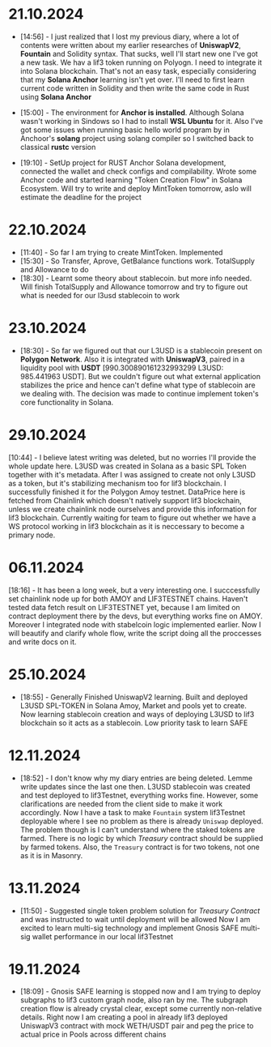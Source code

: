# 21.10.2024
* [14:56] - I just realized that I lost my previous diary, where a lot of contents were written about my earlier researches of **UniswapV2**, **Fountain** and Solidity syntax. That sucks, well I'll start new one
          I've got a new task. We hav a lif3 token running on Polyogn. I need to integrate it into Solana blockchain. That's not an easy task, especially considering that my **Solana Anchor** learning isn't yet over.
          I'll need to first learn current code written in Solidity and then write the same code in Rust using **Solana Anchor**
* [15:00] - The environment for **Anchor is installed**. Although Solana wasn't working in Sindows so I had to install **WSL Ubuntu** for it. Also I've got some issues when running basic hello world program by in Anchoor's **solang** project using solang compiler
          so I switched back to classical **rustc** version

* [19:10] - SetUp project for RUST Anchor Solana development, connected the wallet and check configs and compilability. Wrote some Anchor code and started learning "Token Creation Flow" in Solana Ecosystem. Will try to write and deploy MintToken tomorrow, aslo will estimate the deadline for the project

# 22.10.2024
* [11:40] - So far I am trying to create MintToken. Implemented 
* [15:30] - So Transfer, Aprove, GetBalance functions work. TotalSupply and Allowance to do
* [18:30] - Learnt some theory about stablecoin. but more info needed. Will finish TotalSupply and Allowance tomorrow and try to figure out what is     needed for our l3usd stablecoin to work



# 23.10.2024
* [18:30] - So far we figured out that our L3USD is a stablecoin present on **Polygon Network**. Also it is integrated with **UniswapV3**, paired 
  in a liquidity pool with **USDT** [990.300890161232993299 L3USD: 985.441963 USDT]. But we couldn't figure out what external application 
  stabilizes the price and hence can't define what type of stablecoin are we dealing with. The decision was made to continue implement token's core 
  functionality in Solana.

# 29.10.2024
[10:44] - I believe latest writing was deleted, but no worries I'll provide the whole update here. L3USD was created in Solana as a basic SPL Token together with it's metadata. After I was assigned to create not only L3USD as a token, but it's stabilizing mechanism too for lif3 blockchain. I successfully finished it for the Polygon Amoy testnet. DataPrice here is fetched from Chainlink which doesn't natively support lif3 blockchain, unless we create chainlink node ourselves and provide this information for lif3 blockchain. Currently waiting for team to figure out whether we have a WS protocol working in lif3 blockchain as it is neccessary to become a primary node.

# 06.11.2024
[18:16] - It has been a long week, but a very interesting one. I succcessfully set chainlink node up for both AMOY and LIF3TESTNET chains. Haven't tested data fetch result on LIF3TESTNET yet, because I am limited on contract deployment there by the devs, but everything works fine on AMOY. Moreover I integrated node with stabelcoin logic implemented earlier. Now I will beautify and clarify whole flow, write the script doing all the proccesses and write docs on it.

# 25.10.2024
* [18:55] - Generally Finished UniswapV2 learning. Built and deployed L3USD SPL-TOKEN in Solana Amoy, Market and pools yet to create.
            Now learning stablecoin creation and ways of deploying L3USD to lif3 blockchain so it acts as a stablecoin. Low priority task to learn              SAFE

# 12.11.2024
* [18:52] - I don't know why my diary entries are being deleted. Lemme write updates since the last one then. L3USD stablecoin was created and test
            deployed to lif3Testnet, everything works fine. However, some clarifications are needed from the client side to make it work                        accordingly. Now I have a task to make `Fountain` system lif3Testnet deployable where I see no problem as there is already `Uniswap`                deployed. The problem though is I can't understand where the staked tokens are farmed. There is no logic by which *Treasury* contract               should be supplied by farmed tokens. Also, the `Treasury` contract is for two tokens, not one as it is in Masonry.

# 13.11.2024
* [11:50] - Suggested single token problem solution for *Treasury Contract* and was instructed to wait until deployment will be allowed
            Now I am excited to learn multi-sig technology and implement Gnosis SAFE multi-sig wallet performance in our local lif3Testnet

# 19.11.2024
* [18:09] - Gnosis SAFE learning is stopped now and I am trying to deploy subgraphs to lif3 custom graph node, also ran by me. The subgraph                     creation flow is already crystal clear, except some currently non-relative details. Right now I am creating a pool in already lif3                  deployed UniswapV3 contract with mock WETH/USDT pair and peg the price to actual price in Pools across different chains
